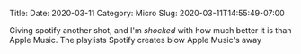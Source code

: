 Title: 
Date: 2020-03-11
Category: Micro
Slug: 2020-03-11T14:55:49-07:00

Giving spotify another shot, and I'm _shocked_ with how much better it is than Apple Music. The playlists Spotify creates blow Apple Music's away 